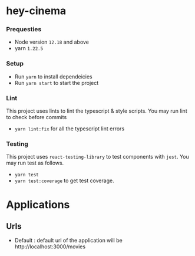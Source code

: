# hey-cinema

### Prequesties

- Node version `12.18` and above
- yarn `1.22.5`

### Setup

- Run `yarn` to install dependeicies
- Run `yarn start` to start the project

### Lint

This project uses lints to lint the typescript & style scripts. You may run lint to check before commits

- `yarn lint:fix` for all the typescript lint errors

### Testing

This project uses `react-testing-library` to test components with `jest`. You may run test as follows.

- `yarn test`
- `yarn test:coverage` to get test coverage.

# Applications

## Urls

- Default : default url of the application will be http://localhost:3000/movies
